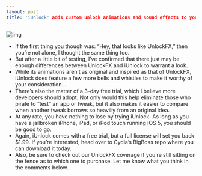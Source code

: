 ```yaml
---
layout: post
title: 'iUnlock' adds custom unlock animations and sound effects to your iDevice
---
```

![img](http://media.idownloadblog.com/wp-content/uploads/2012/02/iUnlock-Screenshot.jpg)
* If the first thing you though was: “Hey, that looks like UnlockFX,” then you’re not alone, I thought the same thing too.
* But after a little bit of testing, I’ve confirmed that there just may be enough differences between UnlockFX and iUnlock to warrant a look.
* While its animations aren’t as original and inspired as that of UnlockFX, iUnlock does feature a few more bells and whistles to make it worthy of your consideration…
* There’s also the matter of a 3-day free trial, which I believe more developers should adopt. Not only would this help eliminate those who pirate to “test” an app or tweak, but it also makes it easier to compare when another tweak borrows so heaviliy from an original idea.
* At any rate, you have nothing to lose by trying iUnlock. As long as you have a jailbroken iPhone, iPad, or iPod touch running iOS 5, you should be good to go.
* Again, iUnlock comes with a free trial, but a full license will set you back $1.99. If you’re interested, head over to Cydia’s BigBoss repo where you can download it today.
* Also, be sure to check out our UnlockFX coverage if you’re still sitting on the fence as to which one to purchase. Let me know what you think in the comments below.


